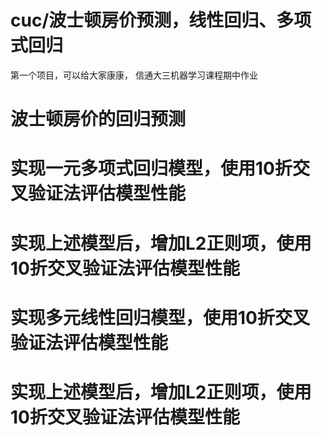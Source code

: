 # cuc/波士顿房价预测，线性回归、多项式回归
第一个项目，可以给大家康康，
信通大三机器学习课程期中作业

# 波士顿房价的回归预测
# 实现一元多项式回归模型，使用10折交叉验证法评估模型性能
# 实现上述模型后，增加L2正则项，使用10折交叉验证法评估模型性能
# 实现多元线性回归模型，使用10折交叉验证法评估模型性能
# 实现上述模型后，增加L2正则项，使用10折交叉验证法评估模型性能

